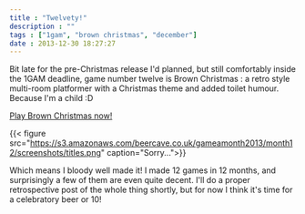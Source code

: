 ```yaml
---
title : "Twelvety!"
description : ""
tags : ["1gam", "brown christmas", "december"]
date : 2013-12-30 18:27:27
---
```


Bit late for the pre-Christmas release I'd planned, but still comfortably inside the 1GAM deadline, game number twelve is Brown Christmas : a retro style multi-room platformer with a Christmas theme and added toilet humour. Because I'm a child :D

[Play Brown Christmas now!](/games/1gam-2013/brown-christmas)

{{< figure src="https://s3.amazonaws.com/beercave.co.uk/gameamonth2013/month12/screenshots/titles.png" caption="Sorry...">}}

Which means I bloody well made it! I made 12 games in 12 months, and surprisingly a few of them are even quite decent. I'll do a proper retrospective post of the whole thing shortly, but for now I think it's time for a celebratory beer or 10!

<!--more-->